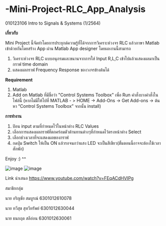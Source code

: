 # -Mini-Project-RLC_App_Analysis
 010123106 Intro to Signals &amp; Systems (1/2564)

**เกี่ยวกับ**

Mini Project นี้จัดทำโดยการประยุกต์ความรู้ที่ได้จากการวิเคราะห์วงจร RLC แล้วภาษา Matlab เข้าด้วยกันโดยสร้าง App ผ่าน Matlab App designer โดยผลงานนี้สามารถ
1. วิเคราะห์วงจร RLC แบบอนุกรมและขนานจากการใส่ Input R,L,C เข้าไปแล้วแสดงผลมาเป็นกราฟ time domain
2. แสดงผลกราฟ Frequency Response ของวงจรข้างต้นได้

**Requirement**
1. Matlab
2. Add on Matlab ที่มีชื่อว่า "Control Systems Toolbox" เพื่อ Run คำสั่งบางคำสั่งในไฟล์นี้ (หากไม่มีให้ไปที่ MATLAB - > HOME -> Add-Ons -> Get Add-ons -> ต้นหา “Control Systems Toolbox” จากนั้น install)

**การทำงาน**
1. ป้อน input ตามที่กำหนดไว้ในหน้าต่าง RLC Values
2. เลือกการแสดงผลกราฟที่ตกคร่อมตัวต้านทานต่างๆที่กำหนดไว้ตรงหน้าต่าง Select
3. เลือกช่วงเวลาที่จะแสดงผลของกราฟ
4. กดปุ่ม Switch ให้เป็น ON แล้วรอจนกว่าแสง LED จะเป็นสีเขียว(ขั้นตอนนี้อาจจะต้องใช้เวลาสักพัก)

Enjoy :) ^^

![image](https://user-images.githubusercontent.com/70587016/142459286-1907bc6a-3d25-46a1-aae8-1a20559879d0.png)
![image](https://user-images.githubusercontent.com/70587016/142465537-1b2c3458-037e-4a64-bc7b-55c295ee2731.png)
   

Link นำเสนอ https://www.youtube.com/watch?v=FEqACdHVIPg

สมาชิกกลุ่ม

นาย อริญชัย สมบูรณ์ 6301012610078

นาย ทวีสุข สุทวีทรัพย์ 6301012630044

นาย ธนกฤต สลีอ่อน 6301012630061
